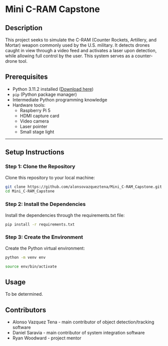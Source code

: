 # Mini C-RAM Capstone

## Description
This project seeks to simulate the C-RAM (Counter Rockets, Artillery, and Mortar) weapon commonly used by the U.S. military. It detects drones caught in view through a video feed and activates a laser upon detection, while allowing full control by the user. This system serves as a counter-drone tool.

## Prerequisites
- Python 3.11.2 installed ([Download here](https://www.python.org/downloads/release/python-3112/))
- `pip` (Python package manager)
- Intermediate Python programming knowledge
- Hardware tools:
    - Raspberry Pi 5
    - HDMI capture card
    - Video camera
    - Laser pointer
    - Small stage light
---

## Setup Instructions

### Step 1: Clone the Repository
Clone this repository to your local machine:
```bash
git clone https://github.com/alonsovazqueztena/Mini_C-RAM_Capstone.git
cd Mini_C-RAM_Capstone
```

### Step 2: Install the Dependencies
Install the dependencies through the requirements.txt file:
```bash
pip install -r requirements.txt
```

### Step 3: Create the Environment
Create the Python virtual environment:
```bash
python -m venv env

source env/bin/activate
```

## Usage
To be determined.

## Contributors
- Alonso Vazquez Tena - main contributor of object detection/tracking software
- Daniel Saravia - main contributor of system integration software
- Ryan Woodward - project mentor

